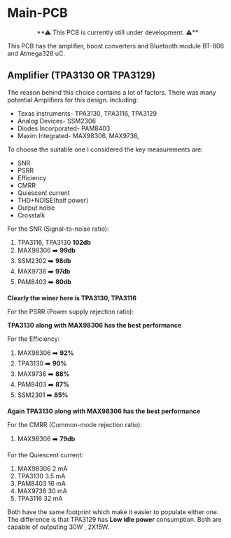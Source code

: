 
# Main-PCB
<p align="center">
**⚠  This PCB is currently still under development. ⚠️**
  
This PCB has the amplifier, boost converters and Bluetooth module BT-806 and Atmega328 uC.
  
Amplifier (TPA3130 OR TPA3129)
-------------------
  The reason behind this choice contains a lot of factors. There was many potential Amplifiers for this design. Including:
- Texas instruments- TPA3130, TPA3116, TPA3129
- Analog Devices- SSM2306
- Diodes Incorporated- PAM8403
- Maxim Integrated- MAX98306, MAX9736,

 
To choose the suitable one I considered the key measurements are:
  
- SNR
- PSRR
- Efficiency
- CMRR
- Quiescent current
- THD+NOISE(half power)
- Output noise
- Crosstalk

For the SNR (Signal-to-noise ratio):
  
1. TPA3116, TPA3130 **102db**
2. MAX98306 ➡️ **99db**
3. SSM2302 ➡️ **98db**
4. MAX9736 ➡️ **97db**
5. PAM8403 ➡️ **80db**
  
**Clearly the winer here is TPA3130, TPA3116**
  
  
For the PSRR (Power supply rejection ratio):
  
**TPA3130 along with MAX98306 has the best performance**
  
For the Efficiency:
1. MAX98306 ➡️ **92\%**
2. TPA3130 ➡️ **90\%**
3. MAX9736 ➡️ **88\%**
4. PAM8403 ➡️ **87\%**
5. SSM2301 ➡️ **85\%**

**Again TPA3130 along with MAX98306 has the best performance**
  
For the CMRR (Common-mode rejection ratio):
1. MAX98306 ➡️ **79db**

 For the  Quiescent current:

1. MAX98306 2 mA
2. TPA3130 3.5 mA
3. PAM8403 16 mA
4. MAX9736 30 mA
5. TPA3116 32 mA
  
  
  
  
  
  
  
  
  
  
  
  
  Both have the same footprint which make it easier to populate either one. The difference is that TPA3129 has **Low idle power** consumption. Both are capable of outputing 30W , 2X15W. 

